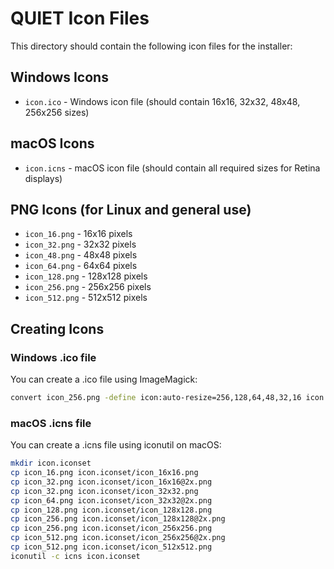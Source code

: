 # QUIET Icon Files

This directory should contain the following icon files for the installer:

## Windows Icons
- `icon.ico` - Windows icon file (should contain 16x16, 32x32, 48x48, 256x256 sizes)

## macOS Icons  
- `icon.icns` - macOS icon file (should contain all required sizes for Retina displays)

## PNG Icons (for Linux and general use)
- `icon_16.png` - 16x16 pixels
- `icon_32.png` - 32x32 pixels
- `icon_48.png` - 48x48 pixels
- `icon_64.png` - 64x64 pixels
- `icon_128.png` - 128x128 pixels
- `icon_256.png` - 256x256 pixels
- `icon_512.png` - 512x512 pixels

## Creating Icons

### Windows .ico file
You can create a .ico file using ImageMagick:
```bash
convert icon_256.png -define icon:auto-resize=256,128,64,48,32,16 icon.ico
```

### macOS .icns file
You can create a .icns file using iconutil on macOS:
```bash
mkdir icon.iconset
cp icon_16.png icon.iconset/icon_16x16.png
cp icon_32.png icon.iconset/icon_16x16@2x.png
cp icon_32.png icon.iconset/icon_32x32.png
cp icon_64.png icon.iconset/icon_32x32@2x.png
cp icon_128.png icon.iconset/icon_128x128.png
cp icon_256.png icon.iconset/icon_128x128@2x.png
cp icon_256.png icon.iconset/icon_256x256.png
cp icon_512.png icon.iconset/icon_256x256@2x.png
cp icon_512.png icon.iconset/icon_512x512.png
iconutil -c icns icon.iconset
```